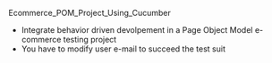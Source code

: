 Ecommerce_POM_Project_Using_Cucumber
* Integrate behavior driven devolpement in a Page Object Model e-commerce testing project 
* You have to modify user e-mail to succeed the test suit